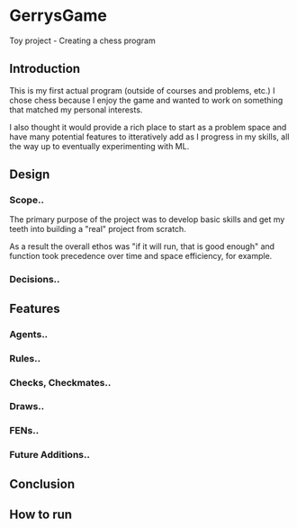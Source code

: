 # GerrysGame
Toy project - Creating a chess program

## Introduction

This is my first actual program (outside of courses and problems, etc.)
I chose chess because I enjoy the game and wanted to work on something that matched my personal interests.

I also thought it would provide a rich place to start as a problem space and have many potential features
to itteratively add as I progress in my skills, all the way up to eventually experimenting with ML.

## Design

### Scope..
The primary purpose of the project was to develop basic skills and get my teeth into building a "real" project from scratch.

As a result the overall ethos was "if it will run, that is good enough" and function took precedence over time and space efficiency, for example.

### Decisions..



## Features

### Agents..
### Rules..
### Checks, Checkmates..
### Draws..
### FENs..
### Future Additions..


## Conclusion




## How to run



